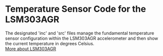 # Temperature Sensor Code for the LSM303AGR
The designated 'inc' and 'src' files manage the fundamental temperature sensor configuration within the LSM303AGR accelerometer and then show the current temperature in degrees Celsius. \
[More about LSM303AGR](https://www.st.com/resource/en/datasheet/lsm303agr.pdf)


